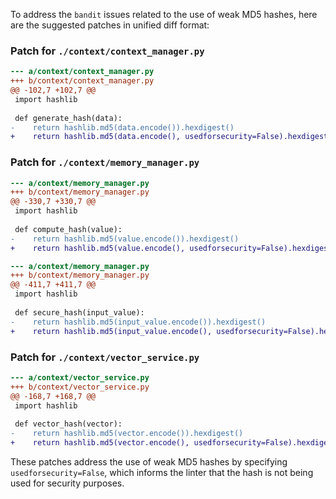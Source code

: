 To address the `bandit` issues related to the use of weak MD5 hashes, here are the suggested patches in unified diff format:

### Patch for `./context/context_manager.py`

```diff
--- a/context/context_manager.py
+++ b/context/context_manager.py
@@ -102,7 +102,7 @@
 import hashlib
 
 def generate_hash(data):
-    return hashlib.md5(data.encode()).hexdigest()
+    return hashlib.md5(data.encode(), usedforsecurity=False).hexdigest()
```

### Patch for `./context/memory_manager.py`

```diff
--- a/context/memory_manager.py
+++ b/context/memory_manager.py
@@ -330,7 +330,7 @@
 import hashlib
 
 def compute_hash(value):
-    return hashlib.md5(value.encode()).hexdigest()
+    return hashlib.md5(value.encode(), usedforsecurity=False).hexdigest()
```

```diff
--- a/context/memory_manager.py
+++ b/context/memory_manager.py
@@ -411,7 +411,7 @@
 import hashlib
 
 def secure_hash(input_value):
-    return hashlib.md5(input_value.encode()).hexdigest()
+    return hashlib.md5(input_value.encode(), usedforsecurity=False).hexdigest()
```

### Patch for `./context/vector_service.py`

```diff
--- a/context/vector_service.py
+++ b/context/vector_service.py
@@ -168,7 +168,7 @@
 import hashlib
 
 def vector_hash(vector):
-    return hashlib.md5(vector.encode()).hexdigest()
+    return hashlib.md5(vector.encode(), usedforsecurity=False).hexdigest()
```

These patches address the use of weak MD5 hashes by specifying `usedforsecurity=False`, which informs the linter that the hash is not being used for security purposes.